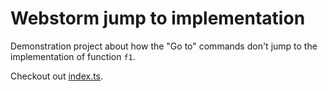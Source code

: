 # Webstorm jump to implementation

Demonstration project about how the "Go to" commands don't jump to the implementation of function `f1`.

Checkout out [index.ts](src/index.ts).